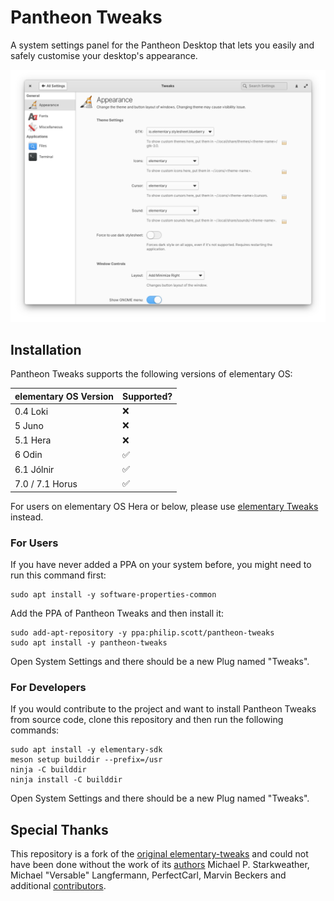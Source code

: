 # Pantheon Tweaks
A system settings panel for the Pantheon Desktop that lets you easily and safely customise your desktop's appearance.

![sample](data/screenshot.png)

## Installation
Pantheon Tweaks supports the following versions of elementary OS:

  elementary OS Version | Supported?      |
  --------------------- | --------------- |
  0.4 Loki              | ❌
  5 Juno                | ❌
  5.1 Hera              | ❌
  6 Odin                | ✅
  6.1 Jólnir            | ✅
  7.0 / 7.1 Horus       | ✅

For users on elementary OS Hera or below, please use [elementary Tweaks](https://github.com/elementary-tweaks/elementary-tweaks) instead.

### For Users
If you have never added a PPA on your system before, you might need to run this command first:

```
sudo apt install -y software-properties-common
```

Add the PPA of Pantheon Tweaks and then install it:

```
sudo add-apt-repository -y ppa:philip.scott/pantheon-tweaks
sudo apt install -y pantheon-tweaks
```

Open System Settings and there should be a new Plug named "Tweaks".

### For Developers
If you would contribute to the project and want to install Pantheon Tweaks from source code, clone this repository and then run the following commands:

```
sudo apt install -y elementary-sdk
meson setup builddir --prefix=/usr
ninja -C builddir
ninja install -C builddir
```

Open System Settings and there should be a new Plug named "Tweaks".

## Special Thanks
This repository is a fork of the [original elementary-tweaks](https://launchpad.net/elementary-tweaks) and could not have been done without the work of its [authors](AUTHORS) Michael P. Starkweather, Michael "Versable" Langfermann, PerfectCarl, Marvin Beckers and additional [contributors](CONTRIBUTORS).
